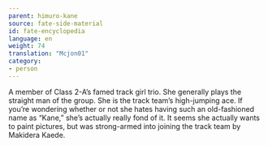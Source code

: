 ```yaml
---
parent: himuro-kane
source: fate-side-material
id: fate-encyclopedia
language: en
weight: 74
translation: "Mcjon01"
category:
- person
---
```


A member of Class 2-A’s famed track girl trio. She generally plays the straight man of the group.
She is the track team’s high-jumping ace. If you’re wondering whether or not she hates having such an old-fashioned name as “Kane,” she’s actually really fond of it.
It seems she actually wants to paint pictures, but was strong-armed into joining the track team by Makidera Kaede.
